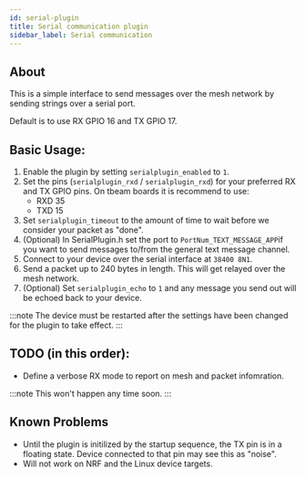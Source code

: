 ```yaml
---
id: serial-plugin
title: Serial communication plugin
sidebar_label: Serial communication
---
```


## About

This is a simple interface to send messages over the mesh network by sending strings over a serial port.

Default is to use RX GPIO 16 and TX GPIO 17.

## Basic Usage:

1. Enable the plugin by setting `serialplugin_enabled` to `1`.
2. Set the pins (`serialplugin_rxd` / `serialplugin_rxd`) for your preferred RX and TX GPIO pins. On tbeam boards it is recommend to use:
    * RXD 35
    * TXD 15
3. Set `serialplugin_timeout` to the amount of time to wait before we consider your packet as "done".
4. (Optional) In SerialPlugin.h set the port to `PortNum_TEXT_MESSAGE_APP`if you want to send messages to/from the general text message channel.
5. Connect to your device over the serial interface at `38400 8N1`.
6. Send a packet up to 240 bytes in length. This will get relayed over the mesh network.
7. (Optional) Set `serialplugin_echo` to `1` and any message you send out will be echoed back to your device.

:::note
The device must be restarted after the settings have been changed for the plugin to take effect.
:::

## TODO (in this order):

* Define a verbose RX mode to report on mesh and packet infomration.

:::note
This won't happen any time soon.
:::

## Known Problems

* Until the plugin is initilized by the startup sequence, the TX pin is in a floating state. Device connected to that pin may see this as "noise".
* Will not work on NRF and the Linux device targets.
